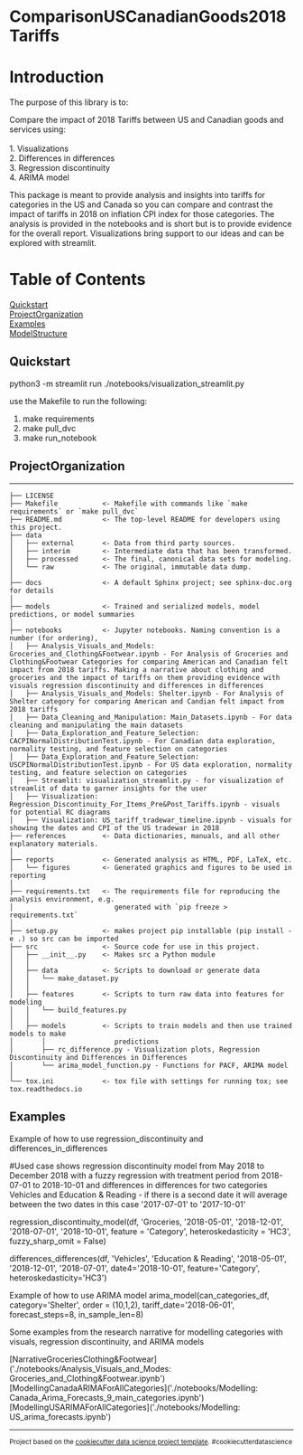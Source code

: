 ComparisonUSCanadianGoods2018Tariffs
==============================
# Introduction
The purpose of this library is to:

Compare the impact of 2018 Tariffs between US and Canadian goods and services using: <br><br>
    1. Visualizations <br>
    2. Differences in differences <br>
    3. Regression discontinuity <br>
    4. ARIMA model <br>

This package is meant to provide analysis and insights into tariffs for categories in the US and Canada so you can compare and contrast the impact of tariffs in 2018 on inflation CPI index for those categories. The analysis is provided in the notebooks and is short but is to provide evidence for the overall report. Visualizations bring support to our ideas and can be explored with streamlit. 


# Table of Contents

[Quickstart](#Quickstart) <br>
[ProjectOrganization](#ProjectOrganization) <br>
[Examples](#Examples) <br>
[ModelStructure](#ModelStructure) <br>


## Quickstart
python3 -m streamlit run ./notebooks/visualization_streamlit.py

use the Makefile to run the following:
1. make requirements
2. make pull_dvc
3. make run_notebook

## ProjectOrganization
------------

    ├── LICENSE
    ├── Makefile           <- Makefile with commands like `make requirements` or `make pull_dvc`
    ├── README.md          <- The top-level README for developers using this project.
    ├── data
    │   ├── external       <- Data from third party sources.
    │   ├── interim        <- Intermediate data that has been transformed.
    │   ├── processed      <- The final, canonical data sets for modeling.
    │   └── raw            <- The original, immutable data dump.
    │
    ├── docs               <- A default Sphinx project; see sphinx-doc.org for details
    │
    ├── models             <- Trained and serialized models, model predictions, or model summaries
    │
    ├── notebooks          <- Jupyter notebooks. Naming convention is a number (for ordering),
    │   ├── Analysis_Visuals_and_Models: Groceries_and_Clothing&Footwear.ipynb - For Analysis of Groceries and Clothing&Footwear Categories for comparing American and Canadian felt impact from 2018 tariffs. Making a narrative about clothing and groceries and the impact of tariffs on them providing evidence with visuals regression discontinuity and differences in differences
    │   ├── Analysis_Visuals_and_Models: Shelter.ipynb - For Analysis of Shelter category for comparing American and Candian felt impact from 2018 tariffs
    │   ├── Data_Cleaning_and_Manipulation: Main_Datasets.ipynb - For data cleaning and manipulating the main datasets
    │   ├── Data_Exploration_and_Feature_Selection: CACPINormalDistributionTest.ipynb - For Canadian data exploration, normality testing, and feature selection on categories
    │   ├── Data_Exploration_and_Feature_Selection: USCPINormalDistributionTest.ipynb - For US data exploration, normality testing, and feature selection on categories
    │   ├── Streamlit: visualization_streamlit.py - for visualization of streamlit of data to garner insights for the user 
    │   ├── Visualization: Regression_Discontinuity_For_Items_Pre&Post_Tariffs.ipynb - visuals for potential RC diagrams
    │   ├── Visualization: US_tariff_tradewar_timeline.ipynb - visuals for showing the dates and CPI of the US tradewar in 2018
    ├── references         <- Data dictionaries, manuals, and all other explanatory materials.
    │
    ├── reports            <- Generated analysis as HTML, PDF, LaTeX, etc.
    │   └── figures        <- Generated graphics and figures to be used in reporting
    │
    ├── requirements.txt   <- The requirements file for reproducing the analysis environment, e.g.
    │                         generated with `pip freeze > requirements.txt`
    │
    ├── setup.py           <- makes project pip installable (pip install -e .) so src can be imported
    ├── src                <- Source code for use in this project.
    │   ├── __init__.py    <- Makes src a Python module
    │   │
    │   ├── data           <- Scripts to download or generate data
    │   │   └── make_dataset.py
    │   │
    │   ├── features       <- Scripts to turn raw data into features for modeling
    │   │   └── build_features.py
    │   │
    │   ├── models         <- Scripts to train models and then use trained models to make
    │       │                 predictions
    │       ├── rc_difference.py - Visualization plots, Regression Discontinuity and Differences in Differences
    │       └── arima_model_function.py - Functions for PACF, ARIMA model
    │
    └── tox.ini            <- tox file with settings for running tox; see tox.readthedocs.io

## Examples

Example of how to use regression_discontinuity and differences_in_differences

#Used case shows regression discontinuity model from May 2018 to December 2018 with a fuzzy regression with treatment period from 2018-07-01 to 2018-10-01 and differences in differences for two categories Vehicles and Education & Reading - if there is a second date it will average between the two dates in this case '2017-07-01' to '2017-10-01'

regression_discontinuity_model(df, 'Groceries, '2018-05-01', '2018-12-01', '2018-07-01', '2018-10-01', feature = 'Category', heteroskedasticity = 'HC3', fuzzy_sharp_omit = False)

differences_differences(df, 'Vehicles', 'Education & Reading', '2018-05-01', '2018-12-01', '2018-07-01', date4='2018-10-01', feature='Category', heteroskedasticity='HC3')

Example of how to use ARIMA model
arima_model(can_categories_df, category='Shelter', order = (10,1,2), tariff_date='2018-06-01', forecast_steps=8, in_sample_len=8)

Some examples from the research narrative for modelling categories with visuals, regression discontinuity, and ARIMA models

[NarrativeGroceriesClothing&Footwear]('./notebooks/Analysis_Visuals_and_Modes: Groceries_and_Clothing&Footwear.ipynb') <br>
[ModellingCanadaARIMAForAllCategories]('./notebooks/Modelling: Canada_Arima_Forecasts_9_main_categories.ipynb') <br>
[ModellingUSARIMAForAllCategories]('./notebooks/Modelling: US_arima_forecasts.ipynb') <br>











--------

<p><small>Project based on the <a target="_blank" href="https://drivendata.github.io/cookiecutter-data-science/">cookiecutter data science project template</a>. #cookiecutterdatascience</small></p>

